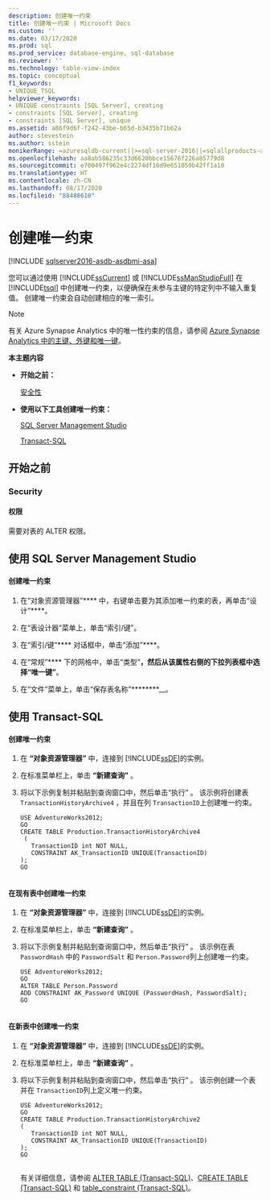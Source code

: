 ```yaml
---
description: 创建唯一约束
title: 创建唯一约束 | Microsoft Docs
ms.custom: ''
ms.date: 03/17/2020
ms.prod: sql
ms.prod_service: database-engine, sql-database
ms.reviewer: ''
ms.technology: table-view-index
ms.topic: conceptual
f1_keywords:
- UNIQUE_TSQL
helpviewer_keywords:
- UNIQUE constraints [SQL Server], creating
- constraints [SQL Server], creating
- constraints [SQL Server], unique
ms.assetid: a86f9d6f-f242-43be-b65d-b3435b71b62a
author: stevestein
ms.author: sstein
monikerRange: =azuresqldb-current||>=sql-server-2016||=sqlallproducts-allversions||>=sql-server-linux-2017||=azuresqldb-mi-current
ms.openlocfilehash: aa8ab586235c33d6620bbce15676f226a85779d8
ms.sourcegitcommit: e700497f962e4c2274df16d9e651059b42ff1a10
ms.translationtype: HT
ms.contentlocale: zh-CN
ms.lasthandoff: 08/17/2020
ms.locfileid: "88488610"
---
```

# <a name="create-unique-constraints"></a>创建唯一约束
[!INCLUDE [sqlserver2016-asdb-asdbmi-asa](../../includes/applies-to-version/sqlserver2016-asdb-asdbmi-asa.md)]

  您可以通过使用 [!INCLUDE[ssCurrent](../../includes/sscurrent-md.md)] 或 [!INCLUDE[ssManStudioFull](../../includes/ssmanstudiofull-md.md)] 在 [!INCLUDE[tsql](../../includes/tsql-md.md)] 中创建唯一约束，以便确保在未参与主键的特定列中不输入重复值。 创建唯一约束会自动创建相应的唯一索引。  
  
> [!NOTE]    
> 有关 Azure Synapse Analytics 中的唯一性约束的信息，请参阅 [Azure Synapse Analytics 中的主键、外键和唯一键](https://docs.microsoft.com/azure/sql-data-warehouse/sql-data-warehouse-table-constraints)。
  
 **本主题内容**  
  
-   **开始之前：**  
  
     [安全性](#Security)  
  
-   **使用以下工具创建唯一约束：**  
  
     [SQL Server Management Studio](#SSMSProcedure)  
  
     [Transact-SQL](#TsqlProcedure)  
  
##  <a name="before-you-begin"></a><a name="BeforeYouBegin"></a> 开始之前  
  
###  <a name="security"></a><a name="Security"></a> Security  
  
####  <a name="permissions"></a><a name="Permissions"></a> 权限  
 需要对表的 ALTER 权限。  
  
##  <a name="using-sql-server-management-studio"></a><a name="SSMSProcedure"></a> 使用 SQL Server Management Studio  
  
#### <a name="to-create-a-unique-constraint"></a>创建唯一约束  
  
1.  在“对象资源管理器”**** 中，右键单击要为其添加唯一约束的表，再单击“设计”****。  
  
2.  在“表设计器”菜单上，单击“索引/键”。  
  
3.  在“索引/键”**** 对话框中，单击“添加”****。  
  
4.  在“常规”**** 下的网格中，单击“类型”****，然后从该属性右侧的下拉列表框中选择“唯一键”****。  
  
5.  在“文件”菜单上，单击“保存表名称”********__。  

##  <a name="using-transact-sql"></a><a name="TsqlProcedure"></a> 使用 Transact-SQL  
  
#### <a name="to-create-a-unique-constraint"></a>创建唯一约束  
  
1.  在 **“对象资源管理器”** 中，连接到 [!INCLUDE[ssDE](../../includes/ssde-md.md)]的实例。  
  
2.  在标准菜单栏上，单击 **“新建查询”** 。  
  
3.  将以下示例复制并粘贴到查询窗口中，然后单击“执行” 。 该示例将创建表 `TransactionHistoryArchive4` ，并且在列 `TransactionID`上创建唯一约束。  
  
    ```  
    USE AdventureWorks2012;  
    GO  
    CREATE TABLE Production.TransactionHistoryArchive4  
     (  
       TransactionID int NOT NULL,   
       CONSTRAINT AK_TransactionID UNIQUE(TransactionID)   
    );   
    GO  
  
    ```  
  
#### <a name="to-create-a-unique-constraint-on-an-existing-table"></a>在现有表中创建唯一约束  
  
1.  在 **“对象资源管理器”** 中，连接到 [!INCLUDE[ssDE](../../includes/ssde-md.md)]的实例。  
  
2.  在标准菜单栏上，单击 **“新建查询”** 。  
  
3.  将以下示例复制并粘贴到查询窗口中，然后单击“执行” 。 该示例在表 `PasswordHash` 中的 `PasswordSalt` 和 `Person.Password`列上创建唯一约束。  
  
    ```  
    USE AdventureWorks2012;   
    GO  
    ALTER TABLE Person.Password   
    ADD CONSTRAINT AK_Password UNIQUE (PasswordHash, PasswordSalt);   
    GO  
  
    ```  
  
#### <a name="to-create-a-unique-constraint-in-an-new-table"></a>在新表中创建唯一约束  
  
1.  在 **“对象资源管理器”** 中，连接到 [!INCLUDE[ssDE](../../includes/ssde-md.md)]的实例。  
  
2.  在标准菜单栏上，单击 **“新建查询”** 。  
  
3.  将以下示例复制并粘贴到查询窗口中，然后单击“执行” 。 该示例创建一个表并在 `TransactionID`列上定义唯一约束。  
  
    ```  
    USE AdventureWorks2012;  
    GO  
    CREATE TABLE Production.TransactionHistoryArchive2  
    (  
       TransactionID int NOT NULL,  
       CONSTRAINT AK_TransactionID UNIQUE(TransactionID)  
    );  
    GO  
  
    ```  
  
     有关详细信息，请参阅 [ALTER TABLE (Transact-SQL)](../../t-sql/statements/alter-table-transact-sql.md)、[CREATE TABLE (Transact-SQL)](../../t-sql/statements/create-table-transact-sql.md) 和 [table_constraint (Transact-SQL)](../../t-sql/statements/alter-table-table-constraint-transact-sql.md)。  
  
###  <a name="TsqlExample"></a>  
